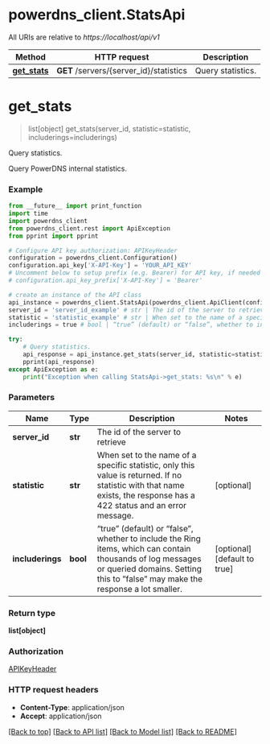 # powerdns_client.StatsApi

All URIs are relative to *https://localhost/api/v1*

Method | HTTP request | Description
------------- | ------------- | -------------
[**get_stats**](StatsApi.md#get_stats) | **GET** /servers/{server_id}/statistics | Query statistics.


# **get_stats**
> list[object] get_stats(server_id, statistic=statistic, includerings=includerings)

Query statistics.

Query PowerDNS internal statistics.

### Example
```python
from __future__ import print_function
import time
import powerdns_client
from powerdns_client.rest import ApiException
from pprint import pprint

# Configure API key authorization: APIKeyHeader
configuration = powerdns_client.Configuration()
configuration.api_key['X-API-Key'] = 'YOUR_API_KEY'
# Uncomment below to setup prefix (e.g. Bearer) for API key, if needed
# configuration.api_key_prefix['X-API-Key'] = 'Bearer'

# create an instance of the API class
api_instance = powerdns_client.StatsApi(powerdns_client.ApiClient(configuration))
server_id = 'server_id_example' # str | The id of the server to retrieve
statistic = 'statistic_example' # str | When set to the name of a specific statistic, only this value is returned. If no statistic with that name exists, the response has a 422 status and an error message.  (optional)
includerings = true # bool | “true” (default) or “false”, whether to include the Ring items, which can contain thousands of log messages or queried domains. Setting this to ”false” may make the response a lot smaller. (optional) (default to true)

try:
    # Query statistics.
    api_response = api_instance.get_stats(server_id, statistic=statistic, includerings=includerings)
    pprint(api_response)
except ApiException as e:
    print("Exception when calling StatsApi->get_stats: %s\n" % e)
```

### Parameters

Name | Type | Description  | Notes
------------- | ------------- | ------------- | -------------
 **server_id** | **str**| The id of the server to retrieve | 
 **statistic** | **str**| When set to the name of a specific statistic, only this value is returned. If no statistic with that name exists, the response has a 422 status and an error message.  | [optional] 
 **includerings** | **bool**| “true” (default) or “false”, whether to include the Ring items, which can contain thousands of log messages or queried domains. Setting this to ”false” may make the response a lot smaller. | [optional] [default to true]

### Return type

**list[object]**

### Authorization

[APIKeyHeader](../README.md#APIKeyHeader)

### HTTP request headers

 - **Content-Type**: application/json
 - **Accept**: application/json

[[Back to top]](#) [[Back to API list]](../README.md#documentation-for-api-endpoints) [[Back to Model list]](../README.md#documentation-for-models) [[Back to README]](../README.md)

